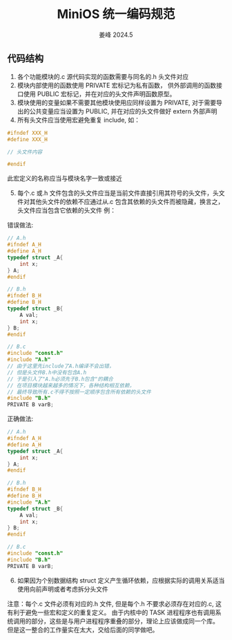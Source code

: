<div align='center'> 
<h1> MiniOS 统一编码规范 </h1>
姜峰 2024.5
</div>

## 代码结构
1. 各个功能模块的.c 源代码实现的函数需要与同名的.h 头文件对应
2. 模块内部使用的函数使用 PRIVATE 宏标记为私有函数， 供外部调用的函数接口使用 PUBLIC 宏标记，并在对应的头文件声明函数原型。
3. 模块使用的变量如果不需要其他模块使用应同样设置为 PRIVATE, 对于需要导出的公共变量应当设置为 PUBLIC, 并在对应的头文件做好 extern 外部声明
4. 所有头文件应当使用宏避免重复 include, 如：
```c
#ifndef XXX_H
#define XXX_H

// 头文件内容

#endif
```
此宏定义的名称应当与模块名字一致或接近

5. 每个.c 或.h 文件包含的头文件应当是当前文件直接引用其符号的头文件，头文件对其他头文件的依赖不应通过从.c 包含其依赖的头文件而被隐藏，换言之，头文件应当包含它依赖的头文件
例：

错误做法:
```c
// A.h
#ifndef A_H
#define A_H
typedef struct _A{
    int x;
} A; 
#endif

// B.h
#ifndef B_H
#define B_H
typedef struct _B{
    A val;
    int x;
} B; 
#endif

// B.c
#include "const.h"
#include "A.h"  
// 由于这里先include了A.h编译不会出错，
// 但是头文件B.h中没有包含A.h
// 于是引入了"A.h必须先于B.h包含"的耦合
// 在项目模块越来越多的情况下，各种结构相互依赖，
// 最终导致所有.c不得不按照一定顺序包含所有依赖的头文件
#include "B.h"
PRIVATE B varB; 
```

正确做法:
```c
// A.h
#ifndef A_H
#define A_H
typedef struct _A{
    int x;
} A; 
#endif

// B.h
#ifndef B_H
#define B_H
#include "A.h" 
typedef struct _B{
    A val;
    int x;
} B; 
#endif

// B.c
#include "const.h"
#include "B.h"
PRIVATE B varB; 
```

6. 如果因为个别数据结构 struct 定义产生循环依赖，应根据实际的调用关系适当使用向前声明或者考虑拆分头文件

注意：每个.c 文件必须有对应的.h 文件, 但是每个.h 不要求必须存在对应的.c, 这有利于避免一些宏和定义的重复定义。
由于内核中的 TASK 进程程序也有调用系统调用的部分，这些是与用户进程程序重叠的部分，理论上应该做成同一个库。
但是这一整合的工作量实在太大，交给后面的同学做吧。